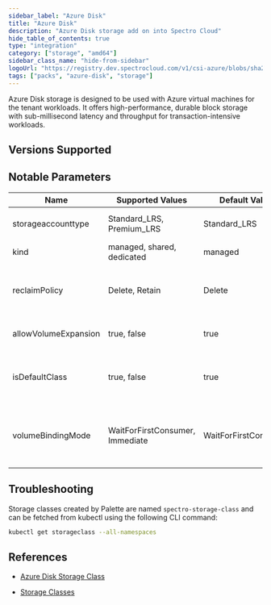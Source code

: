 ```yaml
---
sidebar_label: "Azure Disk"
title: "Azure Disk"
description: "Azure Disk storage add on into Spectro Cloud"
hide_table_of_contents: true
type: "integration"
category: ["storage", "amd64"]
sidebar_class_name: "hide-from-sidebar"
logoUrl: "https://registry.dev.spectrocloud.com/v1/csi-azure/blobs/sha256:0787b7943741181181823079533cd363884a28aa0651715ea43408bdc77a5c51?type=image/png"
tags: ["packs", "azure-disk", "storage"]
---
```


Azure Disk storage is designed to be used with Azure virtual machines for the tenant workloads. It offers high-performance, durable block storage with sub-millisecond latency and throughput for transaction-intensive workloads.

## Versions Supported

<Tabs queryString="versions">

<TabItem label="1.20.x" value="1.20.x">

</TabItem>
<TabItem label="1.0.x" value="1.0.x">

</TabItem>
</Tabs>

## Notable Parameters

| Name                 | Supported Values                | Default Value        | Description                                                        |
| -------------------- | ------------------------------- | -------------------- | ------------------------------------------------------------------ |
| storageaccounttype   | Standard_LRS, Premium_LRS       | Standard_LRS         | The storage account type to use                                    |
| kind                 | managed, shared, dedicated      | managed              | The disk kind                                                      |
| reclaimPolicy        | Delete, Retain                  | Delete               | Defines whether volumes will be retained or deleted                |
| allowVolumeExpansion | true, false                     | true                 | Flag to allow resizing volume                                      |
| isDefaultClass       | true, false                     | true                 | Flag to denote if this StorageClass will be the default            |
| volumeBindingMode    | WaitForFirstConsumer, Immediate | WaitForFirstConsumer | Controls when volumeBinding and dynamic provisioning should happen |

## Troubleshooting

Storage classes created by Palette are named `spectro-storage-class` and can be fetched from kubectl using the following CLI command:

```bash
kubectl get storageclass --all-namespaces
```

## References

- [Azure Disk Storage Class](https://kubernetes.io/docs/concepts/storage/storage-classes/#azure-disk-storage-class)

- [Storage Classes](https://kubernetes.io/docs/concepts/storage/storage-classes)
